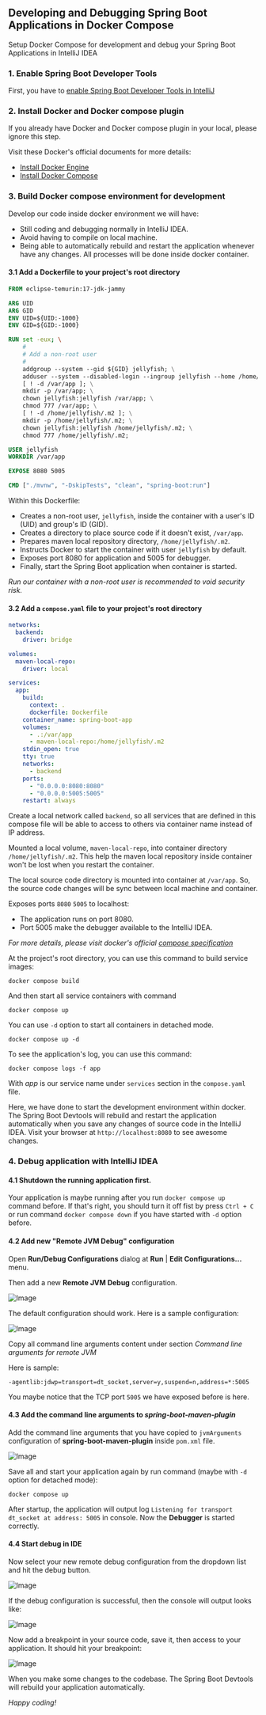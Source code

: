 ## Developing and Debugging Spring Boot Applications in Docker Compose
Setup Docker Compose for development and debug your Spring Boot Applications in IntelliJ IDEA

### 1. Enable Spring Boot Developer Tools
First, you have to [enable Spring Boot Developer Tools in IntelliJ](../devtools)

### 2. Install Docker and Docker compose plugin
If you already have Docker and Docker compose plugin in your local, please ignore this step.

Visit these Docker's official documents for more details:
- [Install Docker Engine](https://docs.docker.com/engine/install/)
- [Install Docker Compose](https://docs.docker.com/compose/install/)

### 3. Build Docker compose environment for development
Develop our code inside docker environment we will have:
- Still coding and debugging normally in IntelliJ IDEA.
- Avoid having to compile on local machine.
- Being able to automatically rebuild and restart the application whenever have any changes. All processes will be done inside docker container.

#### 3.1 Add a Dockerfile to your project's root directory
```dockerfile
FROM eclipse-temurin:17-jdk-jammy

ARG UID
ARG GID
ENV UID=${UID:-1000}
ENV GID=${GID:-1000}

RUN set -eux; \
    #
    # Add a non-root user
    #
    addgroup --system --gid ${GID} jellyfish; \
    adduser --system --disabled-login --ingroup jellyfish --home /home/jellyfish --gecos "JVM Executor" --uid ${UID} jellyfish; \
    [ ! -d /var/app ]; \
    mkdir -p /var/app; \
    chown jellyfish:jellyfish /var/app; \
    chmod 777 /var/app; \
    [ ! -d /home/jellyfish/.m2 ]; \
    mkdir -p /home/jellyfish/.m2; \
    chown jellyfish:jellyfish /home/jellyfish/.m2; \
    chmod 777 /home/jellyfish/.m2;

USER jellyfish
WORKDIR /var/app

EXPOSE 8080 5005

CMD ["./mvnw", "-DskipTests", "clean", "spring-boot:run"]
```

Within this Dockerfile:
- Creates a non-root user, ```jellyfish```, inside the container with a user's ID (UID) and group's ID (GID).
- Creates a directory to place source code if it doesn't exist, ```/var/app```.
- Prepares maven local repository directory, ```/home/jellyfish/.m2```.
- Instructs Docker to start the container with user ```jellyfish``` by default.
- Exposes port 8080 for application and 5005 for debugger.
- Finally, start the Spring Boot application when container is started.

<i>Run our container with a non-root user is recommended to void security risk.</i>

#### 3.2 Add a ```compose.yaml``` file to your project's root directory
```yaml
networks:
  backend:
    driver: bridge

volumes:
  maven-local-repo:
    driver: local

services:
  app:
    build:
      context: .
      dockerfile: Dockerfile
    container_name: spring-boot-app
    volumes:
      - .:/var/app
      - maven-local-repo:/home/jellyfish/.m2
    stdin_open: true
    tty: true
    networks:
      - backend
    ports:
      - "0.0.0.0:8080:8080"
      - "0.0.0.0:5005:5005"
    restart: always
```

Create a local network called ```backend```, so all services that are defined in this compose file will be able to access to others via container name instead of IP address.

Mounted a local volume, ```maven-local-repo```, into container directory ```/home/jellyfish/.m2```. This help the maven local repository inside container won't be lost when you restart the container.

The local source code directory is mounted into container at ```/var/app```. So, the source code changes will be sync between local machine and container.

Exposes ports ```8080``` ```5005``` to localhost:
- The application runs on port 8080.
- Port 5005 make the debugger available to the IntelliJ IDEA.

<i>For more details, please visit docker's official [compose specification](https://docs.docker.com/compose/compose-file/)</i>

At the project's root directory, you can use this command to build service images:
```shell
docker compose build
```

And then start all service containers with command
```shell
docker compose up
```

You can use ```-d``` option to start all containers in detached mode.
```shell
docker compose up -d
```

To see the application's log, you can use this command:
```shell  
docker compose logs -f app
```
With _app_ is our service name under ```services``` section in the ```compose.yaml``` file.

Here, we have done to start the development environment within docker.
The Spring Boot Devtools will rebuild and restart the application automatically when you save any changes of source code in the IntelliJ IDEA.
Visit your browser at ```http://localhost:8080``` to see awesome changes.

### 4. Debug application with IntelliJ IDEA

#### 4.1 Shutdown the running application first.
Your application is maybe running after you run ```docker compose up``` command before.
If that's right, you should turn it off fist by press ```Ctrl + C```
or run command ```docker compose down``` if you have started with ```-d``` option before.

#### 4.2 Add new "Remote JVM Debug" configuration

Open __Run/Debug Configurations__ dialog at __Run__ | __Edit Configurations...__ menu.

Then add a new __Remote JVM Debug__ configuration.

![Image](./add-new-remote-jvm-debug-configuration.png)

The default configuration should work. Here is a sample configuration:

![Image](./remote-jvm-debug-config.png)

Copy all command line arguments content under section _Command line arguments for remote JVM_

Here is sample:
```shell
-agentlib:jdwp=transport=dt_socket,server=y,suspend=n,address=*:5005
```

You maybe notice that the TCP port ```5005``` we have exposed before is here.

#### 4.3 Add the command line arguments to _spring-boot-maven-plugin_
Add the command line arguments that you have copied to ```jvmArguments``` configuration of __spring-boot-maven-plugin__ inside ```pom.xml``` file.

![Image](./spring-boot-maven-plugin-config.png)

Save all and start your application again by run command (maybe with ```-d``` option for detached mode):
```shell
docker compose up
```
After startup, the application will output log ```Listening for transport dt_socket at address: 5005``` in console.
Now the __Debugger__ is started correctly.

#### 4.4 Start debug in IDE
Now select your new remote debug configuration from the dropdown list and hit the debug button.

![Image](./hit-debug-button.png)

If the debug configuration is successful, then the console will output looks like:

![Image](./debug-connected.png)

Now add a breakpoint in your source code, save it, then access to your application. It should hit your breakpoint:

![Image](./debugging-at-breakpoint.png)

When you make some changes to the codebase. The Spring Boot Devtools will rebuild your application automatically.

_Happy coding!_
